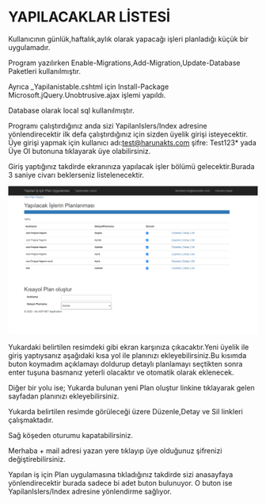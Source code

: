 # YAPILACAKLAR LİSTESİ
Kullanıcının günlük,haftalık,aylık olarak yapacağı işleri planladığı küçük bir uygulamadır.

Program yazılırken Enable-Migrations,Add-Migration,Update-Database Paketleri kullanılmıştır.

Ayrıca _Yapilanistable.cshtml için Install-Package Microsoft.jQuery.Unobtrusive.ajax işlemi yapıldı.

Database olarak local sql kullanılmıştır.

Programı çalıştırdığınız anda sizi YapilanIslers/Index adresine yönlendirecektir ilk defa çalıştırdığınız için sizden üyelik girişi isteyecektir. Üye girişi yapmak için kullanıcı adı:test@harunakts.com şifre: Test123* yada Üye Ol butonuna tıklayarak üye olabilirsiniz.

Giriş yaptığınız takdirde ekranınıza yapılacak işler bölümü gelecektir.Burada 3 saniye civarı beklerseniz listelenecektir.

![image-20200902095434746](image-20200902095434746.png)

Yukardaki belirtilen resimdeki gibi ekran karşınıza çıkacaktır.Yeni üyelik ile giriş yaptıysanız aşağıdaki kısa yol ile planınızı ekleyebilirsiniz.Bu kısımda buton koymadım açıklamayı doldurup detaylı planlamayı seçtikten sonra enter tuşuna basmanız yeterli olacaktır ve otomatik olarak eklenecek.

Diğer bir yolu ise; Yukarda bulunan yeni Plan oluştur linkine tıklayarak gelen sayfadan planınızı ekleyebilirsiniz.

Yukarda belirtilen resimde görüleceği üzere Düzenle,Detay ve Sil linkleri çalışmaktadır.

Sağ köşeden oturumu kapatabilirsiniz.

Merhaba + mail adresi yazan yere tıklayıp üye olduğunuz şifrenizi değiştirebilirsiniz.

Yapılan iş için Plan uygulamasına tıkladığınız takdirde sizi anasayfaya yönlendirecektir burada sadece bi adet buton bulunuyor. O buton ise YapilanIslers/Index adresine yönlendirme sağlıyor.
